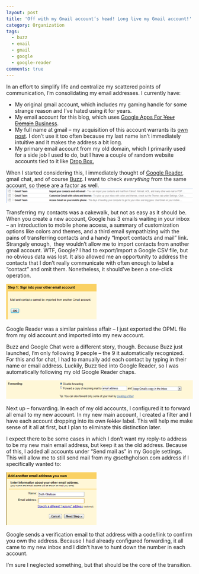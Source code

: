 ```yaml
---
layout: post
title: 'Off with my Gmail account’s head! Long live my Gmail account!'
category: Organization
tags:
  - buzz
  - email
  - gmail
  - google
  - google-reader
comments: true
---
```


In an effort to simplify life and centralize my scattered points of communication, I’m consolidating my email addresses. I currently have:
<ul>
	<li>My original gmail account, which includes my gaming handle for some strange reason and I’ve hated using it for years.</li>
	<li>My email account for this blog, which uses <a href="http://www.google.com/apps/intl/en/business/index.html">Google Apps For <span style="text-decoration: line-through;">Your Domain</span> Business</a>.</li>
	<li>My full name at gmail – my acquisition of this account warrants its <a title="Not All Security Questions Are Secure" href="http://www.sethgholson.com/2010/02/not-all-security-questions-are-secure/" target="_blank">own post</a>. I don’t use it too often because my last name isn’t immediately intuitive and it makes the address a bit long.</li>
	<li>My primary email account from my old domain, which I primarily used for a side job I used to do, but I have a couple of random website accounts tied to it like <a href="http://www.getdropbox.com">Drop Box.</a></li>
</ul>
When I started considering this, I immediately thought of <a href="http://reader.google.com">Google Reader</a>, gmail chat, and of course <a href="http://buzz.google.com">Buzz</a>. I want to check <em>everything</em> from the same account, so these are a factor as well.

<img style="display: inline; border-width: 0px;" title="image" src="/assets/img/gmail1.png" border="0" alt="image" width="536" height="39" />

Transferring my contacts was a cakewalk, but not as easy as it should be. When you create a new account, Google has 3 emails waiting in your inbox – an introduction to mobile phone access, a summary of customization options like colors and themes, and a third email sympathizing with the pains of transferring contacts and a handy “Import contacts and mail” link. Strangely enough,  they wouldn’t allow me to import contacts from another gmail account. WTF, Google? I had to export/import a Google CSV file, but no obvious data was lost. It also allowed me an opportunity to address the contacts that I don’t really communicate with often enough to label a “contact” and omit them. Nonetheless, it should’ve been a one-click operation.

<img style="display: inline; margin-left: 0px; margin-right: 0px; border: 0px;" title="image" src="/assets/img/gmail2.png" border="0" alt="image" width="244" height="96" />

Google Reader was a similar painless affair – I just exported the OPML file from my old account and imported into my new account.

Buzz and Google Chat were a different story, though. Because Buzz just launched, I’m only following 9 people – the 9 it automatically recognized. For this and for chat, I had to manually add each contact by typing in their name or email address. Luckily, Buzz tied into Google Reader, so I was automatically following my old Google Reader chaps.

<img style="display: inline; border-width: 0px;" title="image" src="/assets/img/gmail3.png" border="0" alt="image" width="527" height="50" />

Next up – forwarding. In each of my old accounts, I configured it to forward all email to my new account. In my new main account, I created a filter and I have each account dropping into its own <span style="text-decoration: line-through;">folder</span> label. This will help me make sense of it all at first, but I plan to eliminate this distinction later.

I expect there to be some cases in which I don’t want my reply-to address to be my new main email address, but keep it as the old address. Because of this, I added all accounts under “Send mail as” in my Google settings. This will allow me to still send mail from my @sethgholson.com address if I specifically wanted to:

<img style="display: inline; border: 0px;" title="image" src="/assets/img/gmail4.png" border="0" alt="image" width="244" height="142" />

Google sends a verification email to that address with a code/link to confirm you own the address. Because I had already configured forwarding, it all came to my new inbox and I didn’t have to hunt down the number in each account.

I’m sure I neglected something, but that should be the core of the transition.
